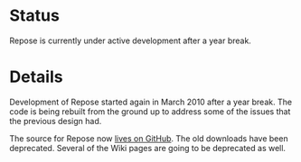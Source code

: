 # Status #

Repose is currently under active development after a year break.


# Details #

Development of Repose started again in March 2010 after a year break. The code is being rebuilt from the ground up to address some of the issues that the previous design had.

The source for Repose now [lives on GitHub](http://github.com/dflydev/repose-php). The old downloads have been deprecated. Several of the Wiki pages are going to be deprecated as well.